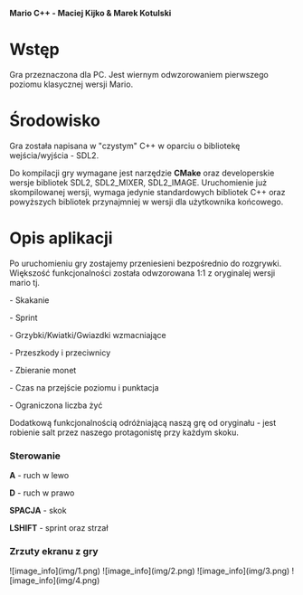 <p><b>Mario C++ - Maciej Kijko & Marek Kotulski</b></p>
<h1>Wstęp</h1>
Gra przeznaczona dla PC. Jest wiernym odwzorowaniem pierwszego poziomu klasycznej wersji Mario.

<h1>Środowisko</h1>
Gra została napisana w "czystym" C++ w oparciu o bibliotekę wejścia/wyjścia - SDL2.
<p>
Do kompilacji gry wymagane jest narzędzie <b>CMake</b> oraz developerskie wersje bibliotek SDL2, SDL2_MIXER, SDL2_IMAGE.
Uruchomienie już skompilowanej wersji, wymaga jedynie standardowych bibliotek C++ oraz powyższych bibliotek przynajmniej 
w wersji dla użytkownika końcowego. 
</p>

<h1>Opis aplikacji</h1>
Po uruchomieniu gry zostajemy przeniesieni bezpośrednio do rozgrywki. Większość funkcjonalności
została odwzorowana 1:1 z oryginalej wersji mario tj.
<p>- Skakanie</p>
<p>- Sprint</p>
<p>- Grzybki/Kwiatki/Gwiazdki wzmacniające</p>
<p>- Przeszkody i przeciwnicy</p>
<p>- Zbieranie monet</p>
<p>- Czas na przejście poziomu i punktacja</p>
<p>- Ograniczona liczba żyć</p>

Dodatkową funkcjonalnością odróżniającą naszą grę od oryginału - jest robienie salt przez
naszego protagonistę przy każdym skoku.

<h3>Sterowanie</h3>
<p><b>A</b> - ruch w lewo </p>
<p><b>D</b> - ruch w prawo </p>
<p><b>SPACJA</b> - skok </p>
<p><b>LSHIFT</b> - sprint oraz strzał </p>

<h3>Zrzuty ekranu z gry</h3>
![image_info](img/1.png)
![image_info](img/2.png)
![image_info](img/3.png)
![image_info](img/4.png)